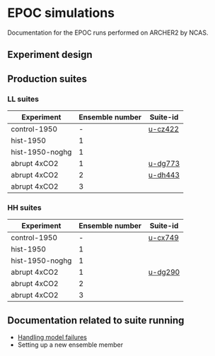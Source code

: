 # EPOC simulations

Documentation for the EPOC runs performed on ARCHER2 by NCAS. 

## Experiment design 

## Production suites

### LL suites 

| Experiment | Ensemble number | Suite-id |
| --- | --- | --- |
| control-1950 | - | [u-cz422](suites/cz422) | 
| hist-1950 | 1 | |
| hist-1950-noghg | 1 | |
| abrupt 4xCO2 | 1 | [u-dg773](suites/dg773) |
| abrupt 4xCO2 | 2 | [u-dh443](suites/dh443) |
| abrupt 4xCO2 | 3 | |

### HH suites

| Experiment | Ensemble number | Suite-id |
| --- | --- | --- |
| control-1950 | - | [u-cx749](suites/cx749) | 
| hist-1950 | 1 | |
| hist-1950-noghg | 1 | |
| abrupt 4xCO2 | 1 | [u-dg290](suites/dg290) |
| abrupt 4xCO2 | 2 | |
| abrupt 4xCO2 | 3 | |

## Documentation related to suite running 

* [Handling model failures](model_failures)
* Setting up a new ensemble member
